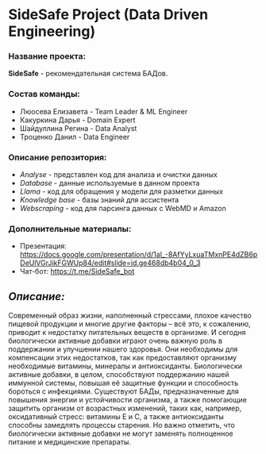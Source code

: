 # SideSafe Project (Data Driven Engineering)

### Название проекта: 
**SideSafe** - рекомендательная система БАДов.
  
### Состав команды:
* Люосева Елизавета - Team Leader & ML Engineer
* Какуркина Дарья - Domain Expert
* Шайдуллина Регина - Data Analyst
* Троценко Данил - Data Engineer
  
### Описание репозитория:
- *Analyse* - представлен код для анализа и очистки данных
- *Database* - данные используемые в данном проекта
- *Llama* - код для обращения у модели для разметки данных
- *Knowledge base* - базы знаний для ассистента
- *Webscraping* - код для парсинга данных с WebMD и Amazon

### Дополнительные материалы:
* Презентация: https://docs.google.com/presentation/d/1al_-8AfYyLxuaTMxnPE4dZB6pDeUlVGrJikFGWUp84/edit#slide=id.ge468db4b04_0_3
* Чат-бот: https://t.me/SideSafe_bot

## ___Описание:___ 
  Современный образ жизни, наполненный стрессами, плохое качество пищевой продукции и многие другие факторы – всё это, к сожалению, приводит к недостатку питательных веществ в организме. И сегодня биологически активные добавки играют очень важную роль в поддержании и улучшении нашего здоровья. Они необходимы для компенсации этих недостатков, так как предоставляют организму необходимые витамины, минералы и антиоксиданты.
  Биологически активные добавки, в целом, способствуют поддержанию нашей иммунной системы, повышая её защитные функции и способность бороться с инфекциями. Существуют БАДы, предназначенные для повышения энергии и устойчивости организма, а также помогающие защитить организм от возрастных изменений, таких как, например, оксидативный стресс: витамины Е и С, а также антиоксиданты способны замедлять процессы старения.
  Но важно отметить, что биологически активные добавки не могут заменять полноценное питание и медицинские препараты.
